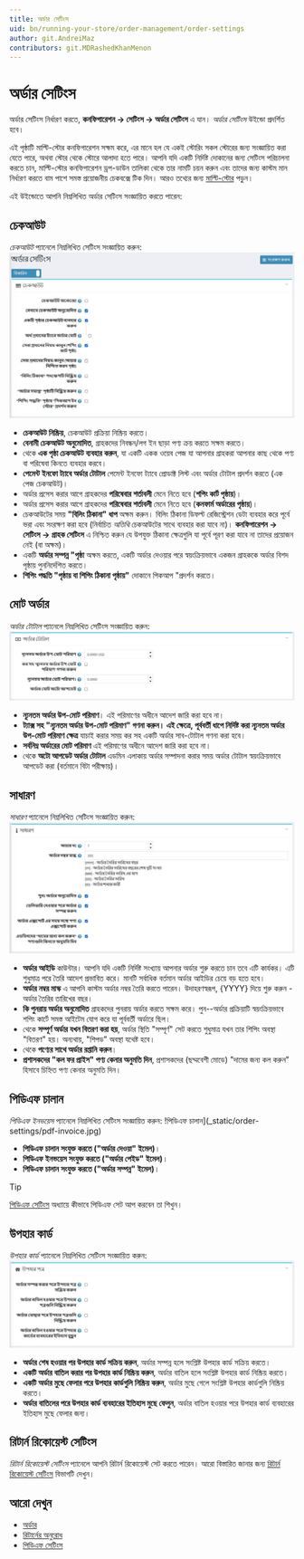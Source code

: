 ```yaml
---
title: অর্ডার সেটিংস
uid: bn/running-your-store/order-management/order-settings
author: git.AndreiMaz
contributors: git.MDRashedKhanMenon
---
```


# অর্ডার সেটিংস

অর্ডার সেটিংস নির্ধারণ করতে, **কনফিগারেশন → সেটিংস → অর্ডার সেটিংস** এ যান। *অর্ডার সেটিংস* উইন্ডো প্রদর্শিত হবে।

এই পৃষ্ঠাটি মাল্টি-স্টোর কনফিগারেশন সক্ষম করে, এর মানে হল যে একই স্টোরিং সকল স্টোরের জন্য সংজ্ঞায়িত করা যেতে পারে, অথবা স্টোর থেকে স্টোরে আলাদা হতে পারে। আপনি যদি একটি নির্দিষ্ট দোকানের জন্য সেটিংস পরিচালনা করতে চান, মাল্টি-স্টোর কনফিগারেশন ড্রপ-ডাউন তালিকা থেকে তার নামটি চয়ন করুন এবং তাদের জন্য কাস্টম মান নির্ধারণ করতে বাম পাশে সমস্ত প্রয়োজনীয় চেকবক্সে টিক দিন। আরও তথ্যের জন্য [মাল্টি-স্টোর](xref:bn/getting-start/advanced-configuration/multi-store) পড়ুন।

এই উইন্ডোতে আপনি নিম্নলিখিত অর্ডার সেটিংস সংজ্ঞায়িত করতে পারেন:

## চেকআউট

*চেকআউট* প্যানেলে নিম্নলিখিত সেটিংস সংজ্ঞায়িত করুন:
![চেকআউট](_static/order-settings/checkout.jpg)

* **চেকআউট নিষ্ক্রিয়**, চেকআউট প্রক্রিয়া নিষ্ক্রিয় করতে।
* **বেনামী চেকআউট অনুমোদিত**, গ্রাহকদের নিবন্ধন/লগ ইন ছাড়া পণ্য ক্রয় করতে সক্ষম করতে।
* থেকে **এক পৃষ্ঠা চেকআউট ব্যবহার করুন**, যা একটি একক ওয়েব পেজ যা আপনার গ্রাহকরা আপনার কাছ থেকে পণ্য বা পরিষেবা কিনতে ব্যবহার করবে।
* **পেমেন্ট ইনফো ট্যাবে অর্ডার টোটাল** পেমেন্ট ইনফো ট্যাবে প্রোডাক্ট লিস্ট এবং অর্ডার টোটাল প্রদর্শন করতে (এক পেজ চেকআউট)।
* অর্ডার প্রসেস করার আগে গ্রাহকদের **পরিষেবার শর্তাবলী** মেনে নিতে হবে (**শপিং কার্ট পৃষ্ঠায়**)।
* অর্ডার প্রসেস করার আগে গ্রাহকদের **পরিষেবার শর্তাবলী** মেনে নিতে হবে (**কনফার্ম অর্ডারের পৃষ্ঠায়**)।
* চেকআউটের সময় **"বিলিং ঠিকানা" ধাপ** অক্ষম করুন। বিলিং ঠিকানা ডিফল্ট রেজিস্ট্রেশন ডেটা ব্যবহার করে পূর্বে ভরা এবং সংরক্ষণ করা হবে (নির্বাচিত *অতিথি* চেকআউটের সাথে ব্যবহার করা যাবে না)। **কনফিগারেশন → সেটিংস → গ্রাহক সেটিংস** এ নিশ্চিত করুন যে উপযুক্ত ঠিকানা ক্ষেত্রগুলি যা পূর্বে পূরণ করা যাবে না তাদের প্রয়োজন নেই (বা অক্ষম)।
* একটি **অর্ডার সম্পন্ন "পৃষ্ঠা** অক্ষম করতে, একটি অর্ডার দেওয়ার পরে স্বয়ংক্রিয়ভাবে একজন গ্রাহককে অর্ডার বিশদ পৃষ্ঠায় পুননির্দেশিত করতে।
* **শিপিং পদ্ধতি "পৃষ্ঠায় বা শিপিং ঠিকানা পৃষ্ঠায়"** দোকানে পিকআপ "প্রদর্শন করতে।

## মোট অর্ডার

*অর্ডার টোটাল* প্যানেলে নিম্নলিখিত সেটিংস সংজ্ঞায়িত করুন:
![মোট](_static/order-settings/totals.jpg)

* **ন্যূনতম অর্ডার উপ-মোট পরিমাণ**। এই পরিমাণের অধীনে আদেশ জারি করা হবে না।
* **ট্যাক্স সহ "ন্যূনতম অর্ডার উপ-মোট পরিমাণ" গণনা করুন। এই ক্ষেত্রে, পূর্ববর্তী ধাপে নির্দিষ্ট করা ন্যূনতম অর্ডার উপ-মোট পরিমাণ ক্ষেত্র** যাচাই করার সময় কর সহ একটি অর্ডার সাব-টোটাল গণনা করা হবে।
* **সর্বনিম্ন অর্ডারের মোট পরিমাণ** এই পরিমাণের অধীনে আদেশ জারি করা হবে না।
* থেকে **অটো আপডেট অর্ডার টোটাল** এডমিন এলাকায় অর্ডার সম্পাদনা করার সময় অর্ডার টোটাল স্বয়ংক্রিয়ভাবে আপডেট করা (বর্তমানে বিটা পরীক্ষায়)।

## সাধারণ

*সাধারণ* প্যানেলে নিম্নলিখিত সেটিংস সংজ্ঞায়িত করুন:
![সাধারণ](_static/order-settings/common.jpg)

* **অর্ডার আইডি** কাউন্টার। আপনি যদি একটি নির্দিষ্ট সংখ্যায় আপনার অর্ডার শুরু করতে চান তবে এটি কার্যকর। এটি শুধুমাত্র পরে তৈরি আদেশ প্রভাবিত করে। মানটি সর্বাধিক বর্তমান অর্ডার আইডির চেয়ে বড় হতে হবে।
* **অর্ডার নম্বর মাস্ক** এ আপনি কাস্টম অর্ডার নম্বর তৈরি করতে পারেন। উদাহরণস্বরূপ, {YYYY} দিয়ে শুরু করুন - অর্ডার তৈরির তারিখের বছর।
* **কি পুনরায় অর্ডার অনুমোদিত** গ্রাহকদের পুনরায় অর্ডার করতে সক্ষম করে। পুন--অর্ডার প্রক্রিয়াটি স্বয়ংক্রিয়ভাবে শপিং কার্টে সমস্ত আইটেম যোগ করে যা পূর্ববর্তী অর্ডারে ছিল।
* থেকে **সম্পূর্ণ অর্ডার যখন বিতরণ করা হয়**, অর্ডার স্থিতি "সম্পূর্ণ" সেট করতে শুধুমাত্র যখন তার শিপিং অবস্থা "বিতরণ" হয়। অন্যথায়, "শিপড" অবস্থা যথেষ্ট হবে।
* থেকে **পণ্যের সাথে অর্ডার রপ্তানি করুন**।
* **প্রশাসকদের "কল ফর প্রাইস" পণ্য কেনার অনুমতি দিন**, প্রশাসকদের (ছদ্মবেশী মোডে) "দামের জন্য কল করুন" হিসাবে চিহ্নিত পণ্য কেনার অনুমতি দিন।

## পিডিএফ চালান

*পিডিএফ ইনভয়েস* প্যানেলে নিম্নলিখিত সেটিংস সংজ্ঞায়িত করুন:
!পিডিএফ চালান](_static/order-settings/pdf-invoice.jpg)

* **পিডিএফ চালান সংযুক্ত করতে ("অর্ডার দেওয়া" ইমেল)**।
* **পিডিএফ ইনভয়েস সংযুক্ত করতে ("অর্ডার পেইড" ইমেল)**।
* **পিডিএফ চালান সংযুক্ত করতে ("অর্ডার সম্পন্ন" ইমেল)**।

> [!TIP]
>
> [পিডিএফ সেটিংস](xref:bn/getting-start/advanced-configuration/pdf-settings) অধ্যায়ে কীভাবে পিডিএফ সেট আপ করবেন তা শিখুন।

## উপহার কার্ড

*উপহার কার্ড* প্যানেলে নিম্নলিখিত সেটিংস সংজ্ঞায়িত করুন:
![উপহার কার্ড](_static/order-settings/gift-cards.jpg)

* **অর্ডার শেষ হওয়ার পর উপহার কার্ড সক্রিয় করুন**, অর্ডার সম্পন্ন হলে সংশ্লিষ্ট উপহার কার্ড সক্রিয় করতে।
* **একটি অর্ডার বাতিল করার পর উপহার কার্ড নিষ্ক্রিয় করুন**, অর্ডার বাতিল হলে সংশ্লিষ্ট উপহার কার্ড নিষ্ক্রিয় করতে।
* **একটি অর্ডার মুছে ফেলার পরে উপহার কার্ডগুলি নিষ্ক্রিয় করুন**, অর্ডার মুছে গেলে সংশ্লিষ্ট উপহার কার্ডগুলি নিষ্ক্রিয় করতে।
* **অর্ডার বাতিলের পরে উপহার কার্ড ব্যবহারের ইতিহাস মুছে ফেলুন**, অর্ডার বাতিল হওয়ার পরে উপহার কার্ড ব্যবহারের ইতিহাস মুছে ফেলার জন্য।

## রিটার্ন রিকোয়েস্ট সেটিংস

*রিটার্ন রিকোয়েস্ট সেটিংস* প্যানেলে আপনি রিটার্ন রিকোয়েস্ট সেট করতে পারেন। আরো বিস্তারিত জানার জন্য [রিটার্ন রিকোয়েস্ট সেটিংস](xref:bn/running-your-store/order-management/return-request#return-request-settings) বিভাগটি দেখুন।

## আরো দেখুন

* [অর্ডার](xref:bn/running-your-store/order-management/orders)
* [রিটার্নের অনুরোধ](xref:bn/running-your-store/order-management/return-request)
* [পিডিএফ সেটিংস](xref:bn/getting-start/advanced-configuration/pdf-settings)
